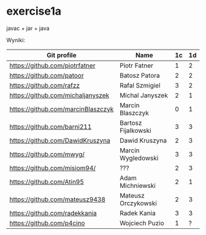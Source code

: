 # exercise1a
javac + jar + java

Wyniki:

| Git profile 						| Name 					| 1c  | 1d  |
| ----------- 						| ---- 					| --- | --- |
| https://github.com/piotrfatner 	| Piotr Fatner 			| 1 | 2 |
| https://github.com/patoor 		| Batosz Patora  		| 2  | 2 |
| https://github.com/rafzz  		| Rafal Szmigiel 		| 3  | 2 |
| https://github.com/michaljanyszek | Michal Janyszek 		| 2 | 1 |
| https://github.com/marcinBlaszczyk | Marcin Blaszczyk 	| 0 | 1 |
| https://github.com/barni211 		| Bartosz Fijalkowski 	| 3 | 3 |
| https://github.com/DawidKruszyna 	| Dawid Kruszyna 		| 2 | 3 |
| https://github.com/mwyg/ 			| Marcin Wygledowski 	| 3 | 3 |
| https://github.com/misiom94/ 		| ??? 					| 2 | 3 |
| https://github.com/Atin95 		| Adam Michniewski 		| 2 | 1 | 
| https://github.com/mateusz9438 	| Mateusz Orczykowski 	| 2 | 3 |
| https://github.com/radekkania 	| Radek Kania 			| 3 | 3 |
| https://github.com/p4cino			| Wojciech Puzio		| 1 | ? |
